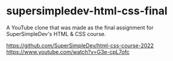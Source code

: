 # supersimpledev-html-css-final
A YouTube clone that was made as the final assignment for SuperSimpleDev's HTML &amp; CSS course.

https://github.com/SuperSimpleDev/html-css-course-2022
https://www.youtube.com/watch?v=G3e-cpL7ofc
